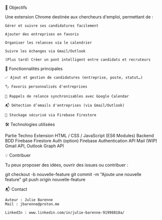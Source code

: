 🎯 Objectifs

Une extension Chrome destinée aux chercheurs d'emploi, permettant de :

    Gérer et suivre ses candidatures facilement

    Ajouter des entreprises en favoris

    Organiser les relances via le calendrier

    Suivre les échanges via Gmail/Outlook

    (Plus tard) Créer un pont intelligent entre candidats et recruteurs

🚀 Fonctionnalités principales

    ✅ Ajout et gestion de candidatures (entreprise, poste, statut…)

    🏷️ Favoris personnalisés d'entreprises

    📅 Rappels de relance synchronisables avec Google Calendar

    📬 Détection d’emails d'entreprises (via Gmail/Outlook)

    🔐 Stockage sécurisé via Firebase Firestore

🛠️ Technologies utilisées

Partie Techno
Extension HTML / CSS / JavaScript (ES6 Modules)
Backend BDD Firebase Firestore
Auth (option) Firebase Authentication
API Mail (WIP) Gmail API, Outlook Graph API

💡 Contribuer

Tu peux proposer des idées, ouvrir des issues ou contribuer :

git checkout -b nouvelle-feature
git commit -m "Ajoute une nouvelle feature"
git push origin nouvelle-feature

📬 Contact

    Auteur : Julie Barenne
    Mail : jbarenne@proton.me

    LinkedIn : www.linkedin.com/in/julie-barenne-91998818a/

